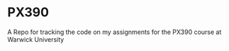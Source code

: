 # PX390


A Repo for tracking the code on my assignments for the PX390 course at Warwick University
